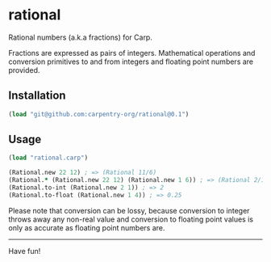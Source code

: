 # rational

Rational numbers (a.k.a fractions) for Carp.

Fractions are expressed as pairs of integers. Mathematical operations and
conversion primitives to and from integers and floating point numbers are
provided.

## Installation

```clojure
(load "git@github.com:carpentry-org/rational@0.1")
```

## Usage

```clojure
(load "rational.carp")

(Rational.new 22 12) ; => (Rational 11/6)
(Rational.* (Rational.new 22 12) (Rational.new 1 6)) ; => (Rational 2/1)
(Rational.to-int (Rational.new 2 1)) ; => 2
(Rational.to-float (Rational.new 1 4)) ; => 0.25
```

Please note that conversion can be lossy, because conversion to integer throws
away any non-real value and conversion to floating point values is only as
accurate as floating point numbers are.

<hr/>

Have fun!
